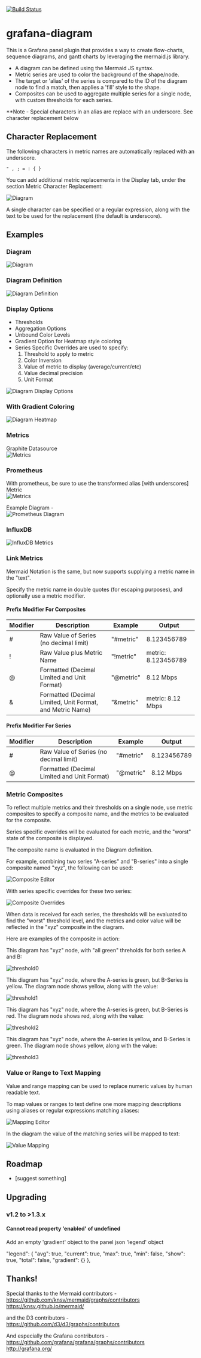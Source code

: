 [![Build Status](https://travis-ci.org/jdbranham/grafana-diagram.svg?branch=master)](https://travis-ci.org/jdbranham/grafana-diagram)

# grafana-diagram

This is a Grafana panel plugin that provides a way to create flow-charts, sequence diagrams, and gantt charts by leveraging the mermaid.js library.



* A diagram can be defined using the Mermaid JS syntax.  
* Metric series are used to color the background of the shape/node.  
* The target or 'alias' of the series is compared to the ID of the diagram node to find a match, then applies a 'fill' style to the shape.  
* Composites can be used to aggregate multiple series for a single node, with custom thresholds for each series.

**Note - Special characters in an alias are replace with an underscore. See character replacement below

## Character Replacement

The following characters in metric names are automatically replaced with an underscore.

```
" , ; = : { }
```

You can add additional metric replacements in the Display tab, under the section Metric Character Replacement:

![Diagram](https://raw.githubusercontent.com/jdbranham/grafana-diagram/master/src/img/grafana-diagram-metric-replacement-option.png?raw=true)  

A single character can be specified or a regular expression, along with the text to be used for the replacement (the default is underscore).


## Examples  


### Diagram  

![Diagram](https://raw.githubusercontent.com/jdbranham/grafana-diagram/master/src/img/diagram.PNG?raw=true)  



### Diagram Definition  

![Diagram Definition](https://raw.githubusercontent.com/jdbranham/grafana-diagram/master/src/img/diagram_definition.PNG?raw=true)  



### Display Options  

* Thresholds
* Aggregation Options
* Unbound Color Levels
* Gradient Option for Heatmap style coloring
* Series Specific Overrides are used to specify:
  1. Threshold to apply to metric
  2. Color Inversion
  3. Value of metric to display (average/current/etc)
  4. Value decimal precision
  5. Unit Format

![Diagram Display Options](https://raw.githubusercontent.com/jdbranham/grafana-diagram/master/src/img/diagram_display.PNG?raw=true)  

### With Gradient Coloring  

![Diagram Heatmap](https://raw.githubusercontent.com/jdbranham/grafana-diagram/master/src/img/diagram_gradient.PNG?raw=true)

### Metrics  

Graphite Datasource  
![Metrics](https://raw.githubusercontent.com/jdbranham/grafana-diagram/master/src/img/diagram_metrics_graphite.PNG?raw=true)



### Prometheus  

With prometheus, be sure to use the transformed alias [with underscores]  
Metric  
![Metrics](https://raw.githubusercontent.com/jdbranham/grafana-diagram/master/src/img/diagram_metrics_prometheus.PNG?raw=true)  

Example Diagram -  
![Prometheus Diagram](https://raw.githubusercontent.com/jdbranham/grafana-diagram/master/src/img/diagram_prometheus.PNG?raw=true)  

### InfluxDB
![InfluxDB Metrics](https://raw.githubusercontent.com/jdbranham/grafana-diagram/master/src/img/composite-metrics-influx.png?raw=true)

### Link Metrics
Mermaid Notation is the same, but now supports supplying a metric name in the "text".

Specify the metric name in double quotes (for escaping purposes), and optionally use a metric modifier.

#### Prefix Modifier For Composites

| Modifier | Description | Example | Output |
|----------|-------------|---------|--------|
|   #      | Raw Value of Series (no decimal limit)| "#metric" | 8.123456789
|   !      | Raw Value plus Metric Name | "!metric" | metric: 8.123456789
|   @      | Formatted (Decimal Limited and Unit Format)| "@metric" | 8.12 Mbps
|   &      | Formatted (Decimal Limited, Unit Format, and Metric Name) | "&metric" | metric: 8.12 Mbps

#### Prefix Modifier For Series

| Modifier | Description | Example | Output |
|----------|-------------|---------|--------|
|   #      | Raw Value of Series (no decimal limit)| "#metric" | 8.123456789
|   @      | Formatted (Decimal Limited and Unit Format)| "@metric" | 8.12 Mbps

### Metric Composites
To reflect multiple metrics and their thresholds on a single node, use metric composites to specify a composite name, and the metrics to be evaluated for the composite.

Series specific overrides will be evaluated for each metric, and the "worst" state of the composite is displayed.

The composite name is evaluated in the Diagram definition.

For example, combining two series "A-series" and "B-series" into a single composite named "xyz", the following can be used:

![Composite Editor](https://raw.githubusercontent.com/jdbranham/grafana-diagram/master/src/img/composite-edit-tab.png?raw=true)

With series specific overrides for these two series:

![Composite Overrides](https://raw.githubusercontent.com/jdbranham/grafana-diagram/master/src/img/composite-overrides.png?raw=true)

When data is received for each series, the thresholds will be evaluated to find the "worst" threshold level, and the metrics and color value will be reflected in the "xyz" composite in the diagram.

Here are examples of the composite in action:

This diagram has "xyz" node, with "all green" threholds for both series A and B:

![threshold0](https://raw.githubusercontent.com/jdbranham/grafana-diagram/master/src/img/composite-threshold0.png?raw=true)

This diagram has "xyz" node, where the A-series is green, but B-Series is yellow. The diagram node shows yellow, along with the value:

![threshold1](https://raw.githubusercontent.com/jdbranham/grafana-diagram/master/src/img/composite-threshold1.png?raw=true)

This diagram has "xyz" node, where the A-series is green, but B-Series is red. The diagram node shows red, along with the value:

![threshold2](https://raw.githubusercontent.com/jdbranham/grafana-diagram/master/src/img/composite-threshold2.png?raw=true)

This diagram has "xyz" node, where the A-series is yellow, and B-Series is green. The diagram node shows yellow, along with the value:

![threshold3](https://raw.githubusercontent.com/jdbranham/grafana-diagram/master/src/img/composite-threshold3.png?raw=true)

### Value or Range to Text Mapping

Value and range mapping can be used to replace numeric values by human readable text. 

To map values or ranges to text define one more mapping descriptions using aliases or regular expressions matching aliases:

![Mapping Editor](https://raw.githubusercontent.com/jdbranham/grafana-diagram/master/src/img/mapping-editor-tab.png?raw=true)

In the diagram the value of the matching series will be mapped to text:

![Value Mapping](https://raw.githubusercontent.com/jdbranham/grafana-diagram/master/src/img/mapping-value.png?raw=true)

## Roadmap  

- [suggest something]  

## Upgrading  

### v1.2 to >1.3.x  

#### Cannot read property 'enabled' of undefined

Add an empty 'gradient' object to the panel json 'legend' object  

  "legend": {
    "avg": true,
    "current": true,
    "max": true,
    "min": false,
    "show": true,
    "total": false,
    "gradient": {}
  },

## Thanks!  


Special thanks to the Mermaid contributors -  
https://github.com/knsv/mermaid/graphs/contributors  
https://knsv.github.io/mermaid/  

and the D3 contributors -  
https://github.com/d3/d3/graphs/contributors  

And especially the Grafana contributors -  
https://github.com/grafana/grafana/graphs/contributors   
http://grafana.org/  

